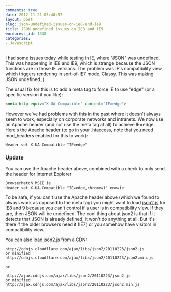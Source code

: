 ```yaml
---
comments: true
date: 2012-11-21 05:48:57
layout: post
slug: json-undefined-issues-on-ie8-and-ie9
title: JSON undefined issues on IE8 and IE9
wordpress_id: 1338
categories:
- Javascript
---
```


I had some issues today while testing in IE, where "JSON" was undefined. This was happening in IE8 and IE9, which is strange because the JSON functions are in those IE versions. The problem was IE's compatibility view, which triggers rendering in sort-of-IE7 mode. Classy. This was making JSON undefined ;(

The usual fix for this is to add a meta tag to force IE to use "edge" (or a specific version if you like):

```html
<meta http-equiv="X-UA-Compatible" content="IE=edge">
```

However we've had problems with this in the past where it doesn't always seem to work, especially on corporate networks and intranets. We now use an Apache header (and not use the meta tag at all) to achieve IE=edge. Here's the Apache header (to go in your .htaccess, note that you need mod_headers enabled for this to work):

```
Header set X-UA-Compatible "IE=edge"
```

### Update


You can use the Apache header above, combined with a check to only send the header for Internet Explorer

```
BrowserMatch MSIE ie
Header set X-UA-Compatible "IE=edge,chrome=1" env=ie
```

To be safe, if you can't use the Apache header above (which we found to always work as opposed to the meta tag) you might want to load [json2.js](https://github.com/douglascrockford/JSON-js/blob/master/json2.js) for IE8 and 9 because you can't control if a user is in compatibility view. If they are, then JSON will be undefined. The cool thing about json2 is that if it detects that JSON is already defined, it won't do anything at all. But it's there if the older browsers need it (IE7) or you somehow have visitors in compatibility view.

You can also load json2.js from a CDN:

```
http://cdnjs.cloudflare.com/ajax/libs/json2/20110223/json2.js
or minified
http://cdnjs.cloudflare.com/ajax/libs/json2/20110223/json2.min.js

or

http://ajax.cdnjs.com/ajax/libs/json2/20110223/json2.js
or minified
http://ajax.cdnjs.com/ajax/libs/json2/20110223/json2.min.js
```

